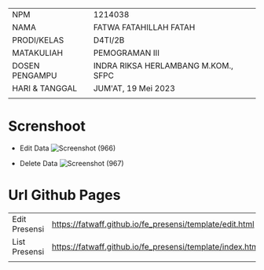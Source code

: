 |                |                                     |
| -------------- | ----------------------------------- |
| NPM            | 1214038                             |
| NAMA           | FATWA FATAHILLAH FATAH              |
| PRODI/KELAS    | D4TI/2B                             |
| MATAKULIAH     | PEMOGRAMAN III                      |
| DOSEN PENGAMPU | INDRA RIKSA HERLAMBANG M.KOM., SFPC |
| HARI & TANGGAL | JUM'AT, 19 Mei 2023                 |
|                |                                     |

# Screnshoot

- Edit Data
![Screenshot (966)](https://github.com/Fatwaff/Tugas_Pemrograman3_Fatwa-Fatahillah-Fatah_1214038/assets/96001238/9f27e8c0-29b9-4c1c-989b-0c6b1acb42e8)

- Delete Data
![Screenshot (967)](https://github.com/Fatwaff/Tugas_Pemrograman3_Fatwa-Fatahillah-Fatah_1214038/assets/96001238/442f5187-285e-40ab-bbea-bc557e5a4a2b)

# Url Github Pages

|               |                                                           |
| ------------- | --------------------------------------------------------- |
| Edit Presensi | https://fatwaff.github.io/fe_presensi/template/edit.html  |
| List Presensi | https://fatwaff.github.io/fe_presensi/template/index.html |
|               |                                                           |

